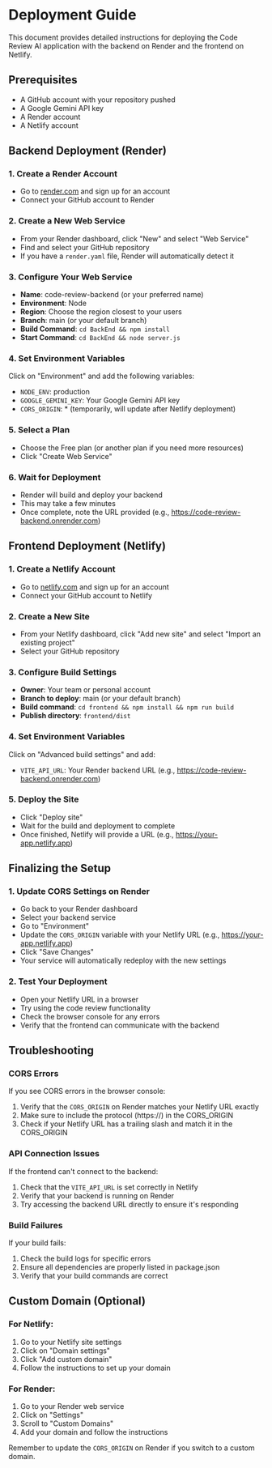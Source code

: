 # Deployment Guide

This document provides detailed instructions for deploying the Code Review AI application with the backend on Render and the frontend on Netlify.

## Prerequisites

- A GitHub account with your repository pushed
- A Google Gemini API key
- A Render account
- A Netlify account

## Backend Deployment (Render)

### 1. Create a Render Account

- Go to [render.com](https://render.com/) and sign up for an account
- Connect your GitHub account to Render

### 2. Create a New Web Service

- From your Render dashboard, click "New" and select "Web Service"
- Find and select your GitHub repository
- If you have a `render.yaml` file, Render will automatically detect it

### 3. Configure Your Web Service

- **Name**: code-review-backend (or your preferred name)
- **Environment**: Node
- **Region**: Choose the region closest to your users
- **Branch**: main (or your default branch)
- **Build Command**: `cd BackEnd && npm install`
- **Start Command**: `cd BackEnd && node server.js`

### 4. Set Environment Variables

Click on "Environment" and add the following variables:

- `NODE_ENV`: production
- `GOOGLE_GEMINI_KEY`: Your Google Gemini API key
- `CORS_ORIGIN`: * (temporarily, will update after Netlify deployment)

### 5. Select a Plan

- Choose the Free plan (or another plan if you need more resources)
- Click "Create Web Service"

### 6. Wait for Deployment

- Render will build and deploy your backend
- This may take a few minutes
- Once complete, note the URL provided (e.g., https://code-review-backend.onrender.com)

## Frontend Deployment (Netlify)

### 1. Create a Netlify Account

- Go to [netlify.com](https://netlify.com/) and sign up for an account
- Connect your GitHub account to Netlify

### 2. Create a New Site

- From your Netlify dashboard, click "Add new site" and select "Import an existing project"
- Select your GitHub repository

### 3. Configure Build Settings

- **Owner**: Your team or personal account
- **Branch to deploy**: main (or your default branch)
- **Build command**: `cd frontend && npm install && npm run build`
- **Publish directory**: `frontend/dist`

### 4. Set Environment Variables

Click on "Advanced build settings" and add:

- `VITE_API_URL`: Your Render backend URL (e.g., https://code-review-backend.onrender.com)

### 5. Deploy the Site

- Click "Deploy site"
- Wait for the build and deployment to complete
- Once finished, Netlify will provide a URL (e.g., https://your-app.netlify.app)

## Finalizing the Setup

### 1. Update CORS Settings on Render

- Go back to your Render dashboard
- Select your backend service
- Go to "Environment"
- Update the `CORS_ORIGIN` variable with your Netlify URL (e.g., https://your-app.netlify.app)
- Click "Save Changes"
- Your service will automatically redeploy with the new settings

### 2. Test Your Deployment

- Open your Netlify URL in a browser
- Try using the code review functionality
- Check the browser console for any errors
- Verify that the frontend can communicate with the backend

## Troubleshooting

### CORS Errors

If you see CORS errors in the browser console:

1. Verify that the `CORS_ORIGIN` on Render matches your Netlify URL exactly
2. Make sure to include the protocol (https://) in the CORS_ORIGIN
3. Check if your Netlify URL has a trailing slash and match it in the CORS_ORIGIN

### API Connection Issues

If the frontend can't connect to the backend:

1. Check that the `VITE_API_URL` is set correctly in Netlify
2. Verify that your backend is running on Render
3. Try accessing the backend URL directly to ensure it's responding

### Build Failures

If your build fails:

1. Check the build logs for specific errors
2. Ensure all dependencies are properly listed in package.json
3. Verify that your build commands are correct

## Custom Domain (Optional)

### For Netlify:

1. Go to your Netlify site settings
2. Click on "Domain settings"
3. Click "Add custom domain"
4. Follow the instructions to set up your domain

### For Render:

1. Go to your Render web service
2. Click on "Settings"
3. Scroll to "Custom Domains"
4. Add your domain and follow the instructions

Remember to update the `CORS_ORIGIN` on Render if you switch to a custom domain.
